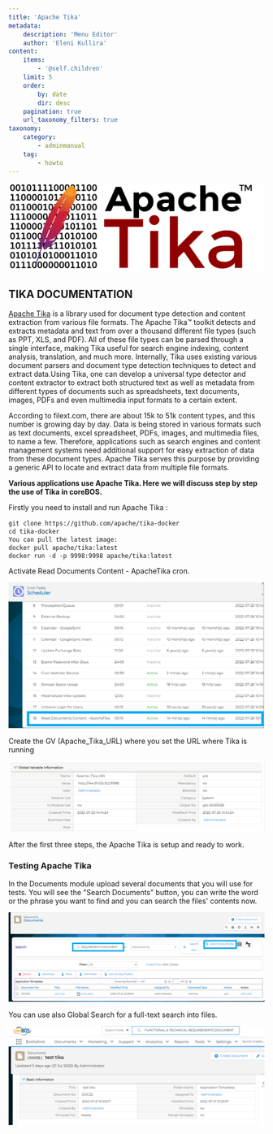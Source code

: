 ```yaml
---
title: 'Apache Tika'
metadata:
    description: 'Menu Editor'
    author: 'Eleni Kullira'
content:
    items:
        - '@self.children'
    limit: 5
    order:
        by: date
        dir: desc
    pagination: true
    url_taxonomy_filters: true
taxonomy:
    category:
        - adminmanual
    tag:
        - howto
---
```


![Tika](tikalogo.PNG?classes=minsize) 

## TIKA DOCUMENTATION

[Apache Tika](https://tika.apache.org/) is a library used for document type detection and content extraction from various file formats. The Apache Tika™ toolkit detects and extracts metadata and text from over a thousand different file types (such as PPT, XLS, and PDF). All of these file types can be parsed through a single interface, making Tika useful for search engine indexing, content analysis, translation, and much more. 
Internally, Tika uses existing various document parsers and document type detection techniques to detect and extract data.Using Tika, one can develop a universal type detector and content extractor to extract both structured text as well as metadata from different types of documents such as spreadsheets, text documents, images, PDFs and even multimedia input formats to a certain extent.

According to filext.com, there are about 15k to 51k content types, and this number is growing day by day. Data is being stored in various formats such as text documents, excel spreadsheet, PDFs, images, and multimedia files, to name a few. Therefore, applications such as search engines and content management systems need additional support for easy extraction of data from these document types. Apache Tika serves this purpose by providing a generic API to locate and extract data from multiple file formats.

**Various applications use Apache Tika. Here we will discuss step by step the use of Tika in coreBOS.**

Firstly you need to install and run Apache Tika :

```
git clone https://github.com/apache/tika-docker
cd tika-docker
You can pull the latest image:
docker pull apache/tika:latest
docker run -d -p 9998:9998 apache/tika:latest
```

Activate Read Documents Content - ApacheTika cron.

![Crone](cron.png?classes=maxsize)

Create the GV (Apache_Tika_URL) where you set the URL where Tika is running

![GV](globalvariable.PNG?classes=maxsize)

After the first three steps, the Apache Tika is setup and ready to work.

### Testing Apache Tika

In the Documents module upload several documents that you will use for tests.
You will see the "Search Documents" button, you can write the word or the phrase you want to find and you can search the files' contents now. 

![Searchdoc](searchdoc.png?classes=maxsize)

You can use also Global Search for a full-text search into files.

![Search](search.png?classes=maxsize)

<head>
  <style type="text/css">
  .minsize {
  width: 200px ;
 }
.maxsize {
  width: 600px ;
 }
  </style>
</head>